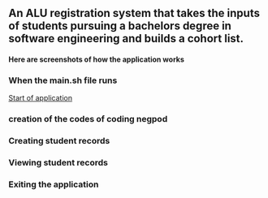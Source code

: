 ## An ALU registration system that takes the inputs of students pursuing a bachelors degree in software engineering and builds a cohort list.

#### Here are screenshots of how the application works

### When the main.sh file runs
[Start of application](../../../Pictures/Negpod/start_of_program.md)

### creation of the codes of coding negpod

### Creating student records

### Viewing student records

### Exiting the application

